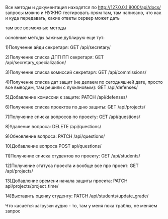 Все методы и документация находятся по http://127.0.0.1:8000/api/docs/
запросы можно и НУЖНО тестировать прям там, там написано, что как и куда передавать, какие ответы сервер может дать

там все возможные методы

основные методы важные дублирую еще тут:

1)Получение айди секретаря: GET /api/secretary/

2)Получение списка ДПП ПП секретаря: GET /api/secretary_specialization/

3)Получение списка комиссий секретаря: GET /api/commissions/

4)Получение списка дат защит (не делаем по сегодняшней дате, просто все выводим, там решили с лукьяновым): GET /api/defenses/

5)Добавление комиссии к защите: PATCH /api/defenses/

6)Получение списка проектов по дню защиты: GET /api/projects/

7)Получение списка вопросов по проекту: GET /api/questions/

8)Удаление вопроса: DELETE /api/questions/

9)Обновление вопроса: PATCH /api/questions/

10)Добавление вопроса POST api/questions/

11)Получение списка студентов по проекту: GET /api/students/

12)Получение статуса проекта и вообще все про проект: GET /api/projects/

13)Добавление времени начала защиты проекта: PATCH api/projects/project_time/

14)Выставить оценку студенту: PATCH /api/students/update_grade/


Что касается загрузки аудио - то, там у меня пока траблы, не меняем запрос
